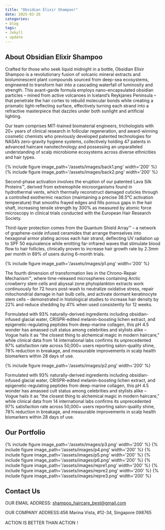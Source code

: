 ```yaml
---
title: "Obsidian Elixir Shampoo!"
date: 2025-03-26
categories:
- blog
tags:
- Jekyll
- update
---
```


## About Obsidian Elixir Shampoo

Crafted for those who seek liquid midnight in a bottle, Obsidian Elixir Shampoo is a revolutionary fusion of volcanic mineral extracts and bioluminescent plant compounds sourced from deep-sea ecosystems, engineered to transform hair into a cascading waterfall of luminosity and strength. This avant-garde formula employs nano-encapsulated obsidian particles – mined from active volcanoes in Iceland’s Reykjanes Peninsula – that penetrate the hair cortex to rebuild molecular bonds while creating a prismatic light-reflecting surface, effectively turning each strand into a refractive masterpiece that dazzles under both sunlight and artificial lighting.

Our team comprises MIT-trained biomaterial engineers, trichologists with 20+ years of clinical research in follicular regeneration, and award-winning cosmetic chemists who previously developed patented technologies for NASA’s zero-gravity hygiene systems, collectively holding 47 patents in advanced haircare nanotechnology and possessing an unparalleled understanding of scalp microbiome ecosystems across diverse ethnicities and hair types.

{% include figure image_path='/assets/images/back1.png' width='200' %}
{% include figure image_path='/assets/images/back2.png' width='200' %}

Second-phase activation involves the eruption of our patented Lava Silk Proteins™, derived from extremophile microorganisms found in hydrothermal vents, which thermally reconstruct damaged cuticles through a controlled exothermic reaction (maintaining a precise 38.5°C activation temperature) that smooths frayed edges and fills porous gaps in the hair shaft, increasing tensile strength by 300% as measured by atomic force microscopy in clinical trials conducted with the European Hair Research Society.

Third-layer protection comes from the Quantum Shield Array™ – a network of graphene-oxide infused ceramides that arrange themselves into hexagonal armor plating across each hair strand, deflecting UV radiation up to SPF 50 equivalence while emitting far-infrared waves that stimulate blood flow to hair follicles, clinically proven to increase hair growth rate by 2.3mm per month in 89% of users during 6-month trials.

{% include figure image_path='/assets/images/p1.png' width='200' %}

The fourth dimension of transformation lies in the Chrono-Repair Mechanism™, where time-released microspheres containing Arctic crowberry stem cells and abyssal zone phytoplankton extracts work continuously for 72 hours post-wash to neutralize oxidative stress, repair mitochondrial damage in hair bulb cells, and activate dormant keratinocyte stem cells – demonstrated in histological studies to increase hair density by 22% and reduce shedding by 41% when used consistently for 12 weeks.

Formulated with 93% naturally-derived ingredients including obsidian-infused glacial water, CRISPR-edited melanin-boosting lichen extract, and epigenetic-regulating peptides from deep-marine collagen, this pH 4.5 wonder has amassed cult status among celebrities and stylists alike – Vogue hails it as "the closest thing to alchemical magic in modern haircare," while clinical data from 14 international labs confirms its unprecedented 97% satisfaction rate across 50,000+ users reporting salon-quality shine, 78% reduction in breakage, and measurable improvements in scalp health biomarkers within 28 days of use.

{% include figure image_path='/assets/images/p2.png' width='200' %}

Formulated with 93% naturally-derived ingredients including obsidian-infused glacial water, CRISPR-edited melanin-boosting lichen extract, and epigenetic-regulating peptides from deep-marine collagen, this pH 4.5 wonder has amassed cult status among celebrities and stylists alike – Vogue hails it as "the closest thing to alchemical magic in modern haircare," while clinical data from 14 international labs confirms its unprecedented 97% satisfaction rate across 50,000+ users reporting salon-quality shine, 78% reduction in breakage, and measurable improvements in scalp health biomarkers within 28 days of use.

## Our Portfolio

{% include figure image_path='/assets/images/p3.png' width='200' %}
{% include figure image_path='/assets/images/p4.png' width='200' %}
{% include figure image_path='/assets/images/p5.png' width='200' %}
{% include figure image_path='/assets/images/p6.png' width='200' %}
{% include figure image_path='/assets/images/repre1.png' width='200' %}
{% include figure image_path='/assets/images/repre2.png' width='200' %}
{% include figure image_path='/assets/images/repre3.png' width='200' %}

## Contact Us

OUR EMAIL ADDRESS: shampoo_haircare_best@gmail.com

OUR COMPANY ADDRESS:456 Marina Vista, #12-34, Singapore 098765

ACTION IS BETTER THAN ACTION！
